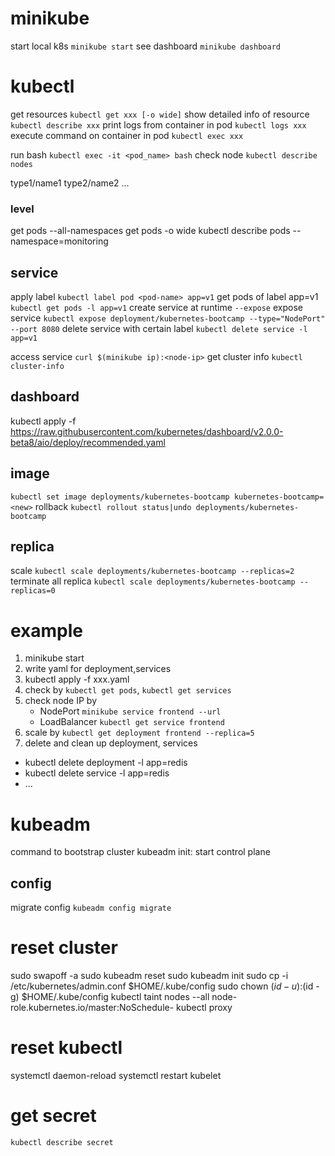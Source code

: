 # minikube
start local k8s `minikube start`
see dashboard `minikube dashboard`

# kubectl
get resources `kubectl get xxx [-o wide]` 
show detailed info of resource `kubectl describe xxx`
print logs from container in pod `kubectl logs xxx`
execute command on container in pod `kubectl exec xxx`

run bash `kubectl exec -it <pod_name> bash`
check node `kubectl describe nodes`

type1/name1 type2/name2 ...

### level
get pods --all-namespaces
get pods -o wide 
kubectl describe pods --namespace=monitoring


## service
apply label `kubectl label pod <pod-name> app=v1`
get pods of label app=v1 `kubectl get pods -l app=v1`
create service at runtime `--expose`
expose service
`kubectl expose deployment/kubernetes-bootcamp --type="NodePort" --port 8080`
delete service with certain label `kubectl delete service -l app=v1`

access service `curl $(minikube ip):<node-ip>`
get cluster info `kubectl cluster-info`

## dashboard
kubectl apply -f https://raw.githubusercontent.com/kubernetes/dashboard/v2.0.0-beta8/aio/deploy/recommended.yaml


## image
`kubectl set image deployments/kubernetes-bootcamp kubernetes-bootcamp=<new>`
rollback `kubectl rollout status|undo deployments/kubernetes-bootcamp`

## replica
scale `kubectl scale deployments/kubernetes-bootcamp --replicas=2`
terminate all replica `kubectl scale deployments/kubernetes-bootcamp --replicas=0`


# example 
1. minikube start
2. write yaml for deployment,services
3. kubectl apply -f xxx.yaml
4. check by `kubectl get pods`, `kubectl get services`
5. check node IP by 
   - NodePort `minikube service frontend --url` 
   - LoadBalancer `kubectl get service frontend` 
6. scale by `kubectl get deployment frontend --replica=5`
7. delete and clean up deployment, services
  - kubectl delete deployment -l app=redis
  - kubectl delete service -l app=redis
  - ...
  

# kubeadm 
command to bootstrap cluster
kubeadm init: start control plane

## config
migrate config `kubeadm config migrate`

# reset cluster

sudo swapoff -a
sudo kubeadm reset
sudo kubeadm init
sudo cp -i /etc/kubernetes/admin.conf $HOME/.kube/config
sudo chown $(id -u):$(id -g) $HOME/.kube/config
kubectl taint nodes --all node-role.kubernetes.io/master:NoSchedule-
kubectl proxy


# reset kubectl
systemctl daemon-reload
systemctl restart kubelet

# get secret
`kubectl describe secret`








